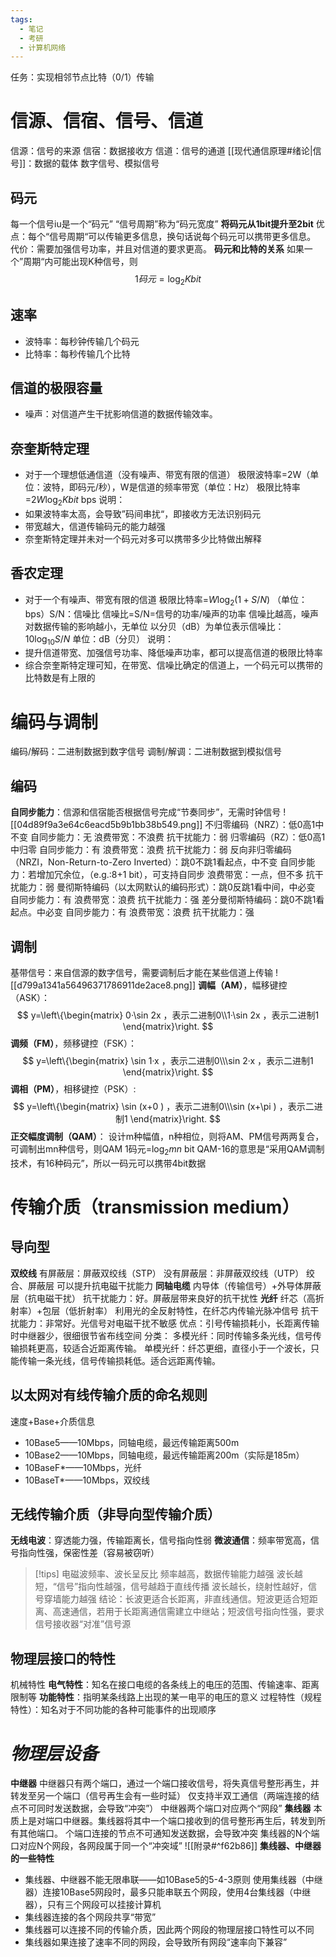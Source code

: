 ```yaml
---
tags:
  - 笔记
  - 考研
  - 计算机网络
---
```

任务：实现相邻节点比特（0/1）传输
# 信源、信宿、信号、信道
信源：信号的来源
信宿：数据接收方
信道：信号的通道
[[现代通信原理#绪论|信号]]：数据的载体
	数字信号、模拟信号
## 码元
每一个信号iu是一个“码元”
“信号周期”称为“码元宽度”
**将码元从1bit提升至2bit**
	优点：每个“信号周期“可以传输更多信息，换句话说每个码元可以携带更多信息。
	代价：需要加强信号功率，并且对信道的要求更高。
**码元和比特的关系**
如果一个”周期“内可能出现K种信号，则
$$
1码元=\log_{2}{K}bit
$$
## 速率
- 波特率：每秒钟传输几个码元
- 比特率：每秒传输几个比特
## 信道的极限容量
- 噪声：对信道产生干扰影响信道的数据传输效率。
## 奈奎斯特定理
- 对于一个理想低通信道（没有噪声、带宽有限的信道）
	极限波特率=2W（单位：波特，即码元/秒），W是信道的频率带宽（单位：Hz）
	极限比特率=$2W\log_{2}{K}bit$ bps
说明：
- 如果波特率太高，会导致”码间串扰“，即接收方无法识别码元
- 带宽越大，信道传输码元的能力越强
- 奈奎斯特定理并未对一个码元对多可以携带多少比特做出解释
## 香农定理
- 对于一个有噪声、带宽有限的信道
	极限比特率=$W\log_{2}{(1+S/N)}$  （单位：bps）S/N：信噪比
	信噪比=S/N=信号的功率/噪声的功率
	信噪比越高，噪声对数据传输的影响越小，无单位
	以分贝（dB）为单位表示信噪比：$10\log_{10}{S/N}$    单位：dB（分贝）
说明：
- 提升信道带宽、加强信号功率、降低噪声功率，都可以提高信道的极限比特率
- 综合奈奎斯特定理可知，在带宽、信噪比确定的信道上，一个码元可以携带的比特数是有上限的
# 编码与调制
编码/解码：二进制数据到数字信号
调制/解调：二进制数据到模拟信号
## 编码
**自同步能力**：信源和信宿能否根据信号完成“节奏同步”，无需时钟信号
![[04d89f9a3e64c6eacd5b9b1bb38b549.png]]
不归零编码（NRZ）：低0高1中不变
	自同步能力：无
	浪费带宽：不浪费
	抗干扰能力：弱
归零编码（RZ）：低0高1中归零
	自同步能力：有
	浪费带宽：浪费
	抗干扰能力：弱
反向非归零编码（NRZI，Non-Return-to-Zero Inverted）：跳0不跳1看起点，中不变
	自同步能力：若增加冗余位，（e.g.:8+1 bit），可支持自同步
	浪费带宽：一点，但不多
	抗干扰能力：弱
曼彻斯特编码（以太网默认的编码形式）：跳0反跳1看中间，中必变
	自同步能力：有
	浪费带宽：浪费
	抗干扰能力：强
差分曼彻斯特编码：跳0不跳1看起点。中必变
	自同步能力：有
	浪费带宽：浪费
	抗干扰能力：强
## 调制
基带信号：来自信源的数字信号，需要调制后才能在某些信道上传输
![[d799a1341a56496371786911de2ace8.png]]
**调幅（AM）**，幅移键控（ASK）：
$$
y=\left\{\begin{matrix}
 0·\sin 2x ，表示二进制0\\1·\sin 2x ，表示二进制1
\end{matrix}\right.
$$
**调频（FM）**，频移键控（FSK）：
$$
y=\left\{\begin{matrix}
 \sin 1·x ，表示二进制0\\\sin 2·x ，表示二进制1
\end{matrix}\right.
$$
**调相（PM）**，相移键控（PSK）:
$$
y=\left\{\begin{matrix}
 \sin (x+0 ) ，表示二进制0\\\sin (x+\pi ) ，表示二进制1
\end{matrix}\right.
$$
**正交幅度调制（QAM）**：
设计m种幅值，n种相位，则将AM、PM信号两两复合，可调制出mn种信号，则QAM
1码元=$\log_{2}{mn}$ bit
QAM-16的意思是“采用QAM调制技术，有16种码元”，所以一码元可以携带4bit数据
# 传输介质（transmission medium）
## 导向型
**双绞线**
有屏蔽层：屏蔽双绞线（STP）
没有屏蔽层：非屏蔽双绞线（UTP）
	绞合、屏蔽层 可以提升抗电磁干扰能力
**同轴电缆**
	内导体（传输信号）+外导体屏蔽层（抗电磁干扰）
	抗干扰能力：好。屏蔽层带来良好的抗干扰性
**光纤**
	纤芯（高折射率）+包层（低折射率）
	利用光的全反射特性，在纤芯内传输光脉冲信号
	抗干扰能力：非常好。光信号对电磁干扰不敏感
	优点：引号传输损耗小，长距离传输时中继器少，很细很节省布线空间
	分类：
		多模光纤：同时传输多条光线，信号传输损耗更高，较适合近距离传输。
		单模光纤：纤芯更细，直径小于一个波长，只能传输一条光线，信号传输损耗低。适合远距离传输。
## 以太网对有线传输介质的命名规则
速度+Base+介质信息
- 10Base5——10Mbps，同轴电缆，最远传输距离500m
- 10Base2——10Mbps，同轴电缆，最远传输距离200m（实际是185m）
- 10BaseF*——10Mbps，光纤
- 10BaseT*——10Mbps，双绞线
## 无线传输介质（非导向型传输介质）
**无线电波**：穿透能力强，传输距离长，信号指向性弱
**微波通信**：频率带宽高，信号指向性强，保密性差（容易被窃听）
>[!tips]
>电磁波频率、波长呈反比
>频率越高，数据传输能力越强
>波长越短，“信号”指向性越强，信号越趋于直线传播
>波长越长，绕射性越好，信号穿墙能力越强
>结论：长波更适合长距离，非直线通信。短波更适合短距离、高速通信，若用于长距离通信需建立中继站；短波信号指向性强，要求信号接收器“对准”信号源

## 物理层接口的特性
机械特性
**电气特性**：知名在接口电缆的各条线上的电压的范围、传输速率、距离限制等
**功能特性**：指明某条线路上出现的某一电平的电压的意义
过程特性（规程特性）：知名对于不同功能的各种可能事件的出现顺序
# *物理层设备*
**中继器**
	中继器只有两个端口，通过一个端口接收信号，将失真信号整形再生，并转发至另一个端口（信号再生会有一些时延）
	仅支持半双工通信（两端连接的结点不可同时发送数据，会导致“冲突”）
	中继器两个端口对应两个“网段”
**集线器**
	本质上是对端口中继器。集线器将其中一个端口接收到的信号整形再生后，转发到所有其他端口。
	个端口连接的节点不可通知发送数据，会导致冲突
	集线器的N个端口对应N个网段，各网段属于同一个“冲突域”
![[附录#^f62b86]]
**集线器、中继器的一些特性**
- 集线器、中继器不能无限串联——如10Base5的5-4-3原则
	使用集线器（中继器）连接10Base5网段时，最多只能串联五个网段，使用4台集线器（中继器），只有三个网段可以挂接计算机
- 集线器连接的各个网段共享“带宽”
- 集线器可以连接不同的传输介质，因此两个网段的物理层接口特性可以不同
- 集线器如果连接了速率不同的网段，会导致所有网段“速率向下兼容”